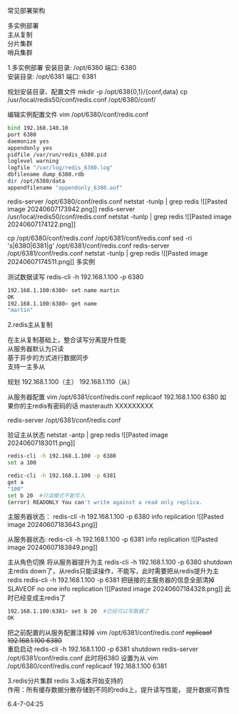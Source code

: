 
常见部署架构

多实例部署  
主从复制  
分片集群  
哨兵集群

1.多实例部署
安装目录: /opt/6380 端口: 6380  
安装目录: /opt/6381 端口: 6381

规划安装目录、配置文件
mkdir -p /opt/638{0,1}/{conf,data}
cp /usr/local/redis50/conf/redis.conf /opt/6380/conf/

编辑实例配置文件
vim /opt/6380/conf/redis.conf 

```bash
bind 192.168.140.10
port 6380
daemonize yes
appendonly yes
pidfile /var/run/redis_6380.pid
loglevel warning
logfile "/var/log/redis_6380.log"
dbfilename dump_6380.rdb
dir /opt/6380/data
appendfilename "appendonly_6380.aof"
```

redis-server /opt/6380/conf/redis.conf 
netstat -tunlp | grep redis
![[Pasted image 20240607173942.png]]
redis-server /usr/local/redis50/conf/redis.conf
netstat -tunlp | grep redis
![[Pasted image 20240607174122.png]]

cp /opt/6380/conf/redis.conf   /opt/6381/conf/redis.conf
sed -ri 's|6380|6381|g' /opt/6381/conf/redis.conf
redis-server /opt/6381/conf/redis.conf 
netstat -tunlp | grep redis
![[Pasted image 20240607174511.png]]
多实例

测试数据读写
redis-cli -h 192.168.1.100 -p 6380
```bash
192.168.1.100:6380> set name martin 
OK 
192.168.1.100:6380> get name 
"martin"
```



2.redis主从复制

在主从复制基础上，整合读写分离提升性能  
从服务器默认为只读  
基于异步的方式进行数据同步  
支持一主多从

规划
192.168.1.100（主）
192.168.1.110（从）

从服务器配置
vim /opt/6381/conf/redis.conf
replicaof 192.168.1.100 6380
如果你的主redis有密码的话
masterauth XXXXXXXXX

redis-server /opt/6381/conf/redis.conf

验证主从状态
netstat -antp | grep redis
![[Pasted image 20240607183011.png]]

```bash
redis-cli -h 192.168.1.100 -p 6380
set a 100

redic-cli -h 192.168.1.100 -p 6381
get a
"100"
set b 20  #只读模式不能写入
(error) READONLY You can't write against a read only replica.
```

主服务器状态：
redis-cli -h 192.168.1.100 -p 6380
info replication
![[Pasted image 20240607183643.png]]

从服务器状态:
redis-cli -h 192.168.1.100 -p 6381 
info replication
![[Pasted image 20240607183849.png]]



主从角色切换
将从服务器提升为主
redis-cli -h 192.168.1.100 -p 6380 shutdown
主redis down了，从redis只能读操作，不能写，此时需要把从redis提升为主redis
redis-cli -h 192.168.1.100 -p 6381
把链接的主服务器的信息全部清掉
SLAVEOF no one
info replication
![[Pasted image 20240607184328.png]]
此时已经变成主redis了
```bash 
192.168.1.100:6381> set b 20  #已经可以写数据了
OK
```

把之前配置的从服务配置注释掉
vim /opt/6381/conf/redis.conf
~~replicaof 192.168.1.100 6380~~  
重启启动
redis-cli -h 192.168.1.100 -p 6381 shutdown
redis-server /opt/6381/conf/redis.conf
此时将6380 设置为从
vim /opt/6380/conf/redis.conf
replicaof 192.168.1.100 6381



3.redis分片集群
redis 3.x版本开始支持的  
作用：所有缓存数据分散存储到不同的redis上，提升读写性能， 提升数据可靠性

6.4-7-04:25



